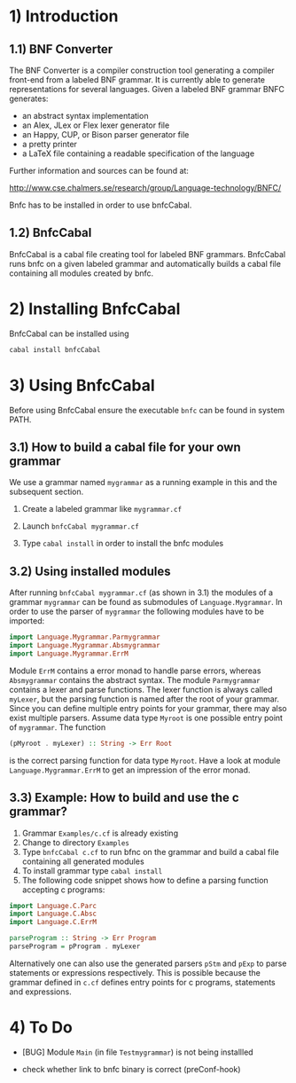 # 1) Introduction

## 1.1) BNF Converter

The BNF Converter is a compiler construction tool generating a 
compiler front-end from a labeled BNF grammar. It is currently
 able to generate representations for several languages. Given
 a labeled BNF grammar BNFC generates:
 
   * an abstract syntax implementation
   * an Alex, JLex or Flex lexer generator file
   * an Happy, CUP, or Bison parser generator file
   * a pretty printer
   * a LaTeX file containing a readable specification of the language
 
Further information and sources can be found at:

http://www.cse.chalmers.se/research/group/Language-technology/BNFC/

Bnfc has to be installed in order to use bnfcCabal.

## 1.2) BnfcCabal

BnfcCabal is a cabal file creating tool for labeled BNF grammars. BnfcCabal runs bnfc on a given labeled grammar
and automatically builds a cabal file containing all modules created by bnfc. 

# 2) Installing BnfcCabal

BnfcCabal can be installed using 

```Bash
cabal install bnfcCabal
```

# 3) Using BnfcCabal

Before using BnfcCabal ensure the executable `bnfc` can be found in system PATH.

## 3.1) How to build a cabal file for your own grammar

We use a grammar named `mygrammar` as a running example in this and the subsequent section.

1. Create a labeled grammar like `mygrammar.cf` 

2. Launch `bnfcCabal mygrammar.cf`
  
3. Type `cabal install` in order to install the bnfc modules

## 3.2) Using installed modules

 After running `bnfcCabal mygrammar.cf` (as shown in 3.1) the modules of a grammar `mygrammar` can be found as submodules of
`Language.Mygrammar`. In order to use the parser of 
`mygrammar` the following modules have to be imported:
```Haskell
import Language.Mygrammar.Parmygrammar
import Language.Mygrammar.Absmygrammar
import Language.Mygrammar.ErrM
```

Module `ErrM` contains a error monad to handle parse errors, whereas `Absmygrammar` contains the abstract syntax.
The module `Parmygrammar` contains a lexer and parse functions. The lexer 
function is always called `myLexer`, but the parsing function is named
after the root of your grammar. Since you can define multiple entry points for your grammar, there may also exist multiple parsers. Assume data type `Myroot` is one possible entry point of
 `mygrammar`. The function
```Haskell 
(pMyroot . myLexer) :: String -> Err Root
```
is the correct parsing function for data type `Myroot`. Have a look at module
`Language.Mygrammar.ErrM` to get an impression of the error monad.

## 3.3) Example: How to build and use the c grammar?
    
1. Grammar `Examples/c.cf` is already existing
2. Change to directory `Examples` 
3. Type `bnfcCabal c.cf` to run bfnc on the grammar and build a cabal file containing all generated modules
4. To install grammar type `cabal install` 
5. The following code snippet shows how to define a parsing function accepting c programs:
```Haskell
import Language.C.Parc
import Language.C.Absc
import Language.C.ErrM

parseProgram :: String -> Err Program
parseProgram = pProgram . myLexer
```
Alternatively one can also use the generated parsers `pStm` and `pExp` to parse statements or expressions respectively. This is possible because the grammar defined in `c.cf` defines entry points for c programs, statements and expressions.

# 4) To Do
    
* [BUG] Module `Main` (in file `Testmygrammar`) is not being installled 

* check whether link to bnfc binary is correct (preConf-hook)
      
